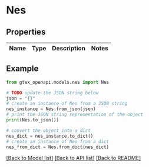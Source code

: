 # Nes


## Properties

Name | Type | Description | Notes
------------ | ------------- | ------------- | -------------

## Example

```python
from gtex_openapi.models.nes import Nes

# TODO update the JSON string below
json = "{}"
# create an instance of Nes from a JSON string
nes_instance = Nes.from_json(json)
# print the JSON string representation of the object
print(Nes.to_json())

# convert the object into a dict
nes_dict = nes_instance.to_dict()
# create an instance of Nes from a dict
nes_from_dict = Nes.from_dict(nes_dict)
```
[[Back to Model list]](../README.md#documentation-for-models) [[Back to API list]](../README.md#documentation-for-api-endpoints) [[Back to README]](../README.md)


